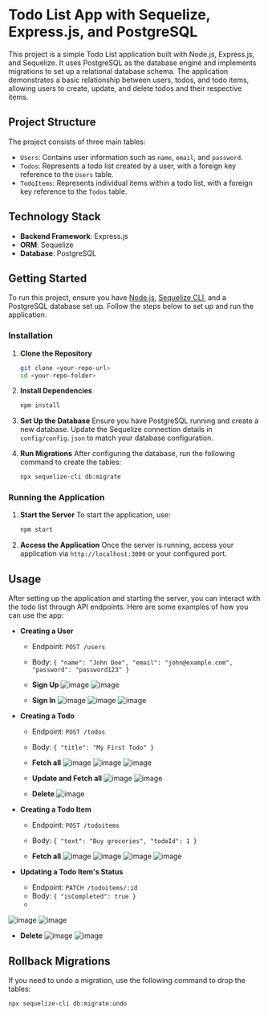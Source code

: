 # Todo List App with Sequelize, Express.js, and PostgreSQL

This project is a simple Todo List application built with Node.js, Express.js, and Sequelize. It uses PostgreSQL as the database engine and implements migrations to set up a relational database schema. The application demonstrates a basic relationship between users, todos, and todo items, allowing users to create, update, and delete todos and their respective items.

## Project Structure

The project consists of three main tables:

- `Users`: Contains user information such as `name`, `email`, and `password`.
- `Todos`: Represents a todo list created by a user, with a foreign key reference to the `Users` table.
- `TodoItems`: Represents individual items within a todo list, with a foreign key reference to the `Todos` table.

## Technology Stack

- **Backend Framework**: Express.js
- **ORM**: Sequelize
- **Database**: PostgreSQL

## Getting Started

To run this project, ensure you have [Node.js](https://nodejs.org/en/), [Sequelize CLI](https://sequelize.org/master/manual/migrations.html), and a PostgreSQL database set up. Follow the steps below to set up and run the application.

### Installation

1. **Clone the Repository**
   ```bash
   git clone <your-repo-url>
   cd <your-repo-folder>
   ```

2. **Install Dependencies**
   ```bash
   npm install
   ```

3. **Set Up the Database**
   Ensure you have PostgreSQL running and create a new database. Update the Sequelize connection details in `config/config.json` to match your database configuration.

4. **Run Migrations**
   After configuring the database, run the following command to create the tables:
   ```bash
   npx sequelize-cli db:migrate
   ```

### Running the Application

1. **Start the Server**
   To start the application, use:
   ```bash
   npm start
   ```

2. **Access the Application**
   Once the server is running, access your application via `http://localhost:3000` or your configured port.

## Usage

After setting up the application and starting the server, you can interact with the todo list through API endpoints. Here are some examples of how you can use the app:

- **Creating a User**
  - Endpoint: `POST /users`
  - Body: `{ "name": "John Doe", "email": "john@example.com", "password": "password123" }`

  - **Sign Up**
 ![image](https://github.com/barath-sk17/yavar-hackathon/assets/127032804/6fd6dd38-48b9-4107-89f2-43c5d1209136)
 ![image](https://github.com/barath-sk17/yavar-hackathon/assets/127032804/eec02639-a42b-43cf-bc42-aed85adbcedd)

  - **Sign In**
![image](https://github.com/barath-sk17/yavar-hackathon/assets/127032804/50084266-b873-463c-b812-f8369d523ca9)
![image](https://github.com/barath-sk17/yavar-hackathon/assets/127032804/8960644e-35a9-408b-8a39-be2a62ebdf0c)
![image](https://github.com/barath-sk17/yavar-hackathon/assets/127032804/a0679996-ed51-4a2d-b8cd-537c3b6b56fb)


- **Creating a Todo**
  - Endpoint: `POST /todos`
  - Body: `{ "title": "My First Todo" }`



  - **Fetch all**
![image](https://github.com/barath-sk17/yavar-hackathon/assets/127032804/93297e2e-53fb-432e-8006-4eff5ee920e9)
![image](https://github.com/barath-sk17/yavar-hackathon/assets/127032804/d439090a-0b6a-4015-a297-429f86db2351)
![image](https://github.com/barath-sk17/yavar-hackathon/assets/127032804/6ed03dc1-70dd-4a17-bf57-4b5ea69cfaea)

  - **Update and Fetch all**
![image](https://github.com/barath-sk17/yavar-hackathon/assets/127032804/a8e18759-46e5-45d8-b890-cc3a249ac67b)
![image](https://github.com/barath-sk17/yavar-hackathon/assets/127032804/72fd2369-6a60-4acb-bbd2-08c0459d4253)

  - **Delete**
![image](https://github.com/barath-sk17/yavar-hackathon/assets/127032804/598e477a-9d48-494b-8391-50cb56ca396d)



- **Creating a Todo Item**
  - Endpoint: `POST /todoitems`
  - Body: `{ "text": "Buy groceries", "todoId": 1 }`

  - **Fetch all**
![image](https://github.com/barath-sk17/yavar-hackathon/assets/127032804/0b571da5-2e2f-4c14-b975-6a7b3ea9cfce)
![image](https://github.com/barath-sk17/yavar-hackathon/assets/127032804/9dc732ac-bd70-4f03-b3da-990058f6d212)
![image](https://github.com/barath-sk17/yavar-hackathon/assets/127032804/5ed48d4d-eb96-4808-a65d-b1b56d7918f2)
![image](https://github.com/barath-sk17/yavar-hackathon/assets/127032804/997b00e1-d06a-4a3a-b2c0-c7f74983a90c)

- **Updating a Todo Item's Status**
  - Endpoint: `PATCH /todoitems/:id`
  - Body: `{ "isCompleted": true }`
  -
![image](https://github.com/barath-sk17/yavar-hackathon/assets/127032804/49602fed-2621-456f-b070-8df259a28af0)
![image](https://github.com/barath-sk17/yavar-hackathon/assets/127032804/e373a34f-9a6d-422e-8100-e744940de596)

  - **Delete**
![image](https://github.com/barath-sk17/yavar-hackathon/assets/127032804/6d7c6978-7ac3-4700-895e-489c2fd8edf2)
![image](https://github.com/barath-sk17/yavar-hackathon/assets/127032804/3daa9a4e-6eb2-46b6-9319-804702679876)


## Rollback Migrations

If you need to undo a migration, use the following command to drop the tables:

```bash
npx sequelize-cli db:migrate:undo
```
